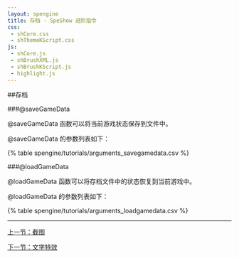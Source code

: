 ```yaml
---
layout: spengine
title: 存档 - SpeShow 进阶指令
css:
 - shCore.css
 - shThemeKScript.css
js:
 - shCore.js
 - shBrushXML.js
 - shBrushKScript.js
 - highlight.js
---
```


##存档

###@saveGameData

@saveGameData 函数可以将当前游戏状态保存到文件中。

@saveGameData 的参数列表如下：

{% table spengine/tutorials/arguments_savegamedata.csv %}

###@loadGameData

@loadGameData 函数可以将存档文件中的状态恢复到当前游戏中。

@loadGameData 的参数列表如下：

{% table spengine/tutorials/arguments_loadgamedata.csv %}

**********************************************************************

[上一节：截图](tutorial_advanced_capture.html)

[下一节：文字特效](tutorial_advanced_texteffect.html)

